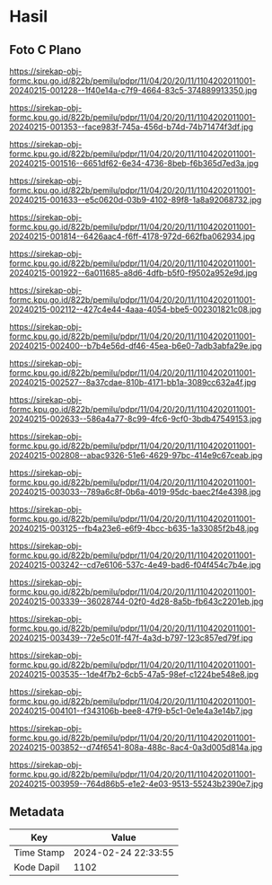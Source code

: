 # Hasil

## Foto C Plano

https://sirekap-obj-formc.kpu.go.id/822b/pemilu/pdpr/11/04/20/20/11/1104202011001-20240215-001228--1f40e14a-c7f9-4664-83c5-374889913350.jpg

https://sirekap-obj-formc.kpu.go.id/822b/pemilu/pdpr/11/04/20/20/11/1104202011001-20240215-001353--face983f-745a-456d-b74d-74b71474f3df.jpg

https://sirekap-obj-formc.kpu.go.id/822b/pemilu/pdpr/11/04/20/20/11/1104202011001-20240215-001516--6651df62-6e34-4736-8beb-f6b365d7ed3a.jpg

https://sirekap-obj-formc.kpu.go.id/822b/pemilu/pdpr/11/04/20/20/11/1104202011001-20240215-001633--e5c0620d-03b9-4102-89f8-1a8a92068732.jpg

https://sirekap-obj-formc.kpu.go.id/822b/pemilu/pdpr/11/04/20/20/11/1104202011001-20240215-001814--6426aac4-f6ff-4178-972d-662fba062934.jpg

https://sirekap-obj-formc.kpu.go.id/822b/pemilu/pdpr/11/04/20/20/11/1104202011001-20240215-001922--6a011685-a8d6-4dfb-b5f0-f9502a952e9d.jpg

https://sirekap-obj-formc.kpu.go.id/822b/pemilu/pdpr/11/04/20/20/11/1104202011001-20240215-002112--427c4e44-4aaa-4054-bbe5-002301821c08.jpg

https://sirekap-obj-formc.kpu.go.id/822b/pemilu/pdpr/11/04/20/20/11/1104202011001-20240215-002400--b7b4e56d-df46-45ea-b6e0-7adb3abfa29e.jpg

https://sirekap-obj-formc.kpu.go.id/822b/pemilu/pdpr/11/04/20/20/11/1104202011001-20240215-002527--8a37cdae-810b-4171-bb1a-3089cc632a4f.jpg

https://sirekap-obj-formc.kpu.go.id/822b/pemilu/pdpr/11/04/20/20/11/1104202011001-20240215-002633--586a4a77-8c99-4fc6-9cf0-3bdb47549153.jpg

https://sirekap-obj-formc.kpu.go.id/822b/pemilu/pdpr/11/04/20/20/11/1104202011001-20240215-002808--abac9326-51e6-4629-97bc-414e9c67ceab.jpg

https://sirekap-obj-formc.kpu.go.id/822b/pemilu/pdpr/11/04/20/20/11/1104202011001-20240215-003033--789a6c8f-0b6a-4019-95dc-baec2f4e4398.jpg

https://sirekap-obj-formc.kpu.go.id/822b/pemilu/pdpr/11/04/20/20/11/1104202011001-20240215-003125--fb4a23e6-e6f9-4bcc-b635-1a33085f2b48.jpg

https://sirekap-obj-formc.kpu.go.id/822b/pemilu/pdpr/11/04/20/20/11/1104202011001-20240215-003242--cd7e6106-537c-4e49-bad6-f04f454c7b4e.jpg

https://sirekap-obj-formc.kpu.go.id/822b/pemilu/pdpr/11/04/20/20/11/1104202011001-20240215-003339--36028744-02f0-4d28-8a5b-fb643c2201eb.jpg

https://sirekap-obj-formc.kpu.go.id/822b/pemilu/pdpr/11/04/20/20/11/1104202011001-20240215-003439--72e5c01f-f47f-4a3d-b797-123c857ed79f.jpg

https://sirekap-obj-formc.kpu.go.id/822b/pemilu/pdpr/11/04/20/20/11/1104202011001-20240215-003535--1de4f7b2-6cb5-47a5-98ef-c1224be548e8.jpg

https://sirekap-obj-formc.kpu.go.id/822b/pemilu/pdpr/11/04/20/20/11/1104202011001-20240215-004101--f343106b-bee8-47f9-b5c1-0e1e4a3e14b7.jpg

https://sirekap-obj-formc.kpu.go.id/822b/pemilu/pdpr/11/04/20/20/11/1104202011001-20240215-003852--d74f6541-808a-488c-8ac4-0a3d005d814a.jpg

https://sirekap-obj-formc.kpu.go.id/822b/pemilu/pdpr/11/04/20/20/11/1104202011001-20240215-003959--764d86b5-e1e2-4e03-9513-55243b2390e7.jpg


## Metadata

| Key        | Value               |
| ---------- | ------------------- |
| Time Stamp | 2024-02-24 22:33:55 |
| Kode Dapil | 1102                |



